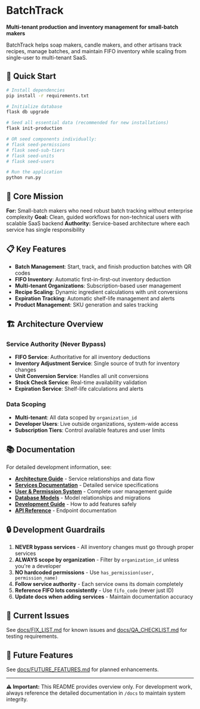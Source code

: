 # BatchTrack

**Multi-tenant production and inventory management for small-batch makers**

BatchTrack helps soap makers, candle makers, and other artisans track recipes, manage batches, and maintain FIFO inventory while scaling from single-user to multi-tenant SaaS.

## 🚀 Quick Start

```bash
# Install dependencies
pip install -r requirements.txt

# Initialize database
flask db upgrade

# Seed all essential data (recommended for new installations)
flask init-production

# OR seed components individually:
# flask seed-permissions
# flask seed-sub-tiers  
# flask seed-units
# flask seed-users

# Run the application
python run.py
```

## 🎯 Core Mission

**For:** Small-batch makers who need robust batch tracking without enterprise complexity
**Goal:** Clean, guided workflows for non-technical users with scalable SaaS backend
**Authority:** Service-based architecture where each service has single responsibility

## 📋 Key Features

- **Batch Management**: Start, track, and finish production batches with QR codes
- **FIFO Inventory**: Automatic first-in-first-out inventory deduction
- **Multi-tenant Organizations**: Subscription-based user management
- **Recipe Scaling**: Dynamic ingredient calculations with unit conversions
- **Expiration Tracking**: Automatic shelf-life management and alerts
- **Product Management**: SKU generation and sales tracking

## 🏗️ Architecture Overview

### Service Authority (Never Bypass)
- **FIFO Service**: Authoritative for all inventory deductions
- **Inventory Adjustment Service**: Single source of truth for inventory changes
- **Unit Conversion Service**: Handles all unit conversions
- **Stock Check Service**: Real-time availability validation
- **Expiration Service**: Shelf-life calculations and alerts

### Data Scoping
- **Multi-tenant**: All data scoped by `organization_id`
- **Developer Users**: Live outside organizations, system-wide access
- **Subscription Tiers**: Control available features and user limits

## 📚 Documentation

For detailed development information, see:

- **[Architecture Guide](docs/ARCHITECTURE.md)** - Service relationships and data flow
- **[Services Documentation](docs/SERVICES.md)** - Detailed service specifications
- **[User & Permission System](docs/USERS_AND_PERMISSIONS.md)** - Complete user management guide
- **[Database Models](docs/DATABASE_MODELS.md)** - Model relationships and migrations
- **[Development Guide](docs/DEVELOPMENT_GUIDE.md)** - How to add features safely
- **[API Reference](docs/API_REFERENCE.md)** - Endpoint documentation

## 🔒 Development Guardrails

1. **NEVER bypass services** - All inventory changes must go through proper services
2. **ALWAYS scope by organization** - Filter by `organization_id` unless you're a developer  
3. **NO hardcoded permissions** - Use `has_permission(user, permission_name)`
4. **Follow service authority** - Each service owns its domain completely
5. **Reference FIFO lots consistently** - Use `fifo_code` (never just ID)
6. **Update docs when adding services** - Maintain documentation accuracy

## 🐛 Current Issues

See [docs/FIX_LIST.md](docs/FIX_LIST.md) for known issues and [docs/QA_CHECKLIST.md](docs/QA_CHECKLIST.md) for testing requirements.

## 🔮 Future Features

See [docs/FUTURE_FEATURES.md](docs/FUTURE_FEATURES.md) for planned enhancements.

---

**⚠️ Important:** This README provides overview only. For development work, always reference the detailed documentation in `/docs` to maintain system integrity.